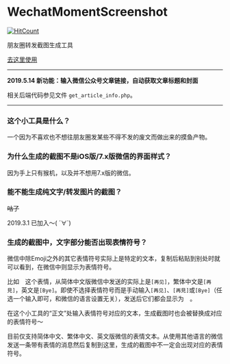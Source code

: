 # WechatMomentScreenshot

[![HitCount](http://hits.dwyl.io/TransparentLC/WechatMomentScreenshot.svg)](http://hits.dwyl.io/TransparentLC/WechatMomentScreenshot)

朋友圈转发截图生成工具

[去这里使用](https://transparentlc.github.io/WechatMomentScreenshot)

---

**2019.5.14 新功能：输入微信公众号文章链接，自动获取文章标题和封面**

相关后端代码参见文件 `get_article_info.php`。

---

### 这个小工具是什么？

一个因为不喜欢也不想往朋友圈发某些不得不发的废文而做出来的摸鱼产物。

### 为什么生成的截图不是iOS版/7.x版微信的界面样式？

因为手上只有猴机，以及并不想用7.x版的微信。

### 能不能生成纯文字/转发图片的截图？

~~咕了~~

2019.3.1 已加入～( ´∀`)

### 生成的截图中，文字部分能否出现表情符号？

微信中除Emoji之外的其它表情符号实际上是特定的文本，复制后粘贴到别处时就可以看到，在微信中则显示为表情符号。

比如<img src="https://ae01.alicdn.com/kf/HTB1kEKaXe3tHKVjSZSg7604QFXas.png" style="width: 1em;" />这个表情，从简体中文版微信中发送的实际上是`[再见]`，繁体中文是`[再見]`，英文是`[Bye]`。即使不选择表情符号而是手动输入`[再见]`、`[再見]`或`[Bye]`（任选一个输入即可，和微信的语言设置无关），发送后它们都会显示为<img src="https://ae01.alicdn.com/kf/HTB1kEKaXe3tHKVjSZSg7604QFXas.png" style="width: 1em;" />。

在这个小工具的“正文”处输入表情符号对应的文本，生成截图时也会被替换成对应的表情符号～

目前仅支持简体中文、繁体中文、英文版微信的表情文本。从使用其他语言的微信发送一条带有表情的消息然后复制到这里，生成的截图中不一定会出现对应的表情符号。
